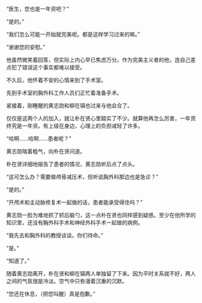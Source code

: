 “医生，您也是一年资吧？”

“是的。”

“我们怎么可能一开始就完美呢。都是这样学习过来的嘛。”

“谢谢您的安慰。”

他虽然微笑着回答，但实际上内心早已焦虑万分。作为完美主义者的他，连自己差点犯了错误这个事实都难以接受。

不久后，他怀着不安的心情来到了手术室。

先到手术室的胸外科工作人员们正忙着准备手术。

紧接着，刚睡醒的黄志勋和柳在镇也过来与他会合了。

仅仅是这两个人的加入，就让朴在贤心里踏实了不少。就算他再怎么厉害，一年资终究是一年资。有上级在身边，心理上的负担减轻了许多。

“哈啊……哈啊……患者呢？”

黄志勋喘着粗气，向朴在贤问道。

朴在贤详细地报告了患者的情况，黄志勋听后点了点头。

“这可怎么办？需要做颅骨减压术，但听说胸外科那边也是急诊？”

“是的。”

“开颅术和主动脉修复术一起做的话，患者能承受得住吗？”

黄志勋一脸为难地抓了抓后脑勺，这一点朴在贤也同样感到疑惑。至少在他所学的知识里，还没有胸外科手术和神经外科手术一起做的病例。

“我先去和胸外科的教授谈谈。你们待命。”

“是。”

“知道了。”

随着黄志勋离开，朴在贤和柳在镇两人单独留了下来。因为平时关系就不好，两人之间的气氛很是冷淡。空气中只弥漫着沉重的沉默。

“您还在休息，（把您叫醒）真是抱歉。”